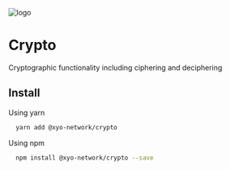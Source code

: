 
[logo]: https://www.xy.company/img/home/logo_xy.png

![logo]

# Crypto

Cryptographic functionality including ciphering and deciphering

## Install

Using yarn

```sh
  yarn add @xyo-network/crypto
```

Using npm

```sh
  npm install @xyo-network/crypto --save
```

